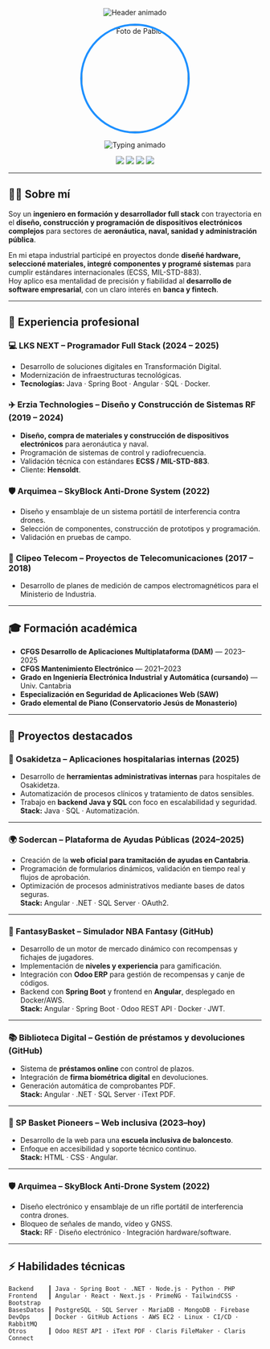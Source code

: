 <!-- =========================================================================
README de perfil — @pablomtecnologia
Versión completa: estética avanzada + contenido detallado
========================================================================= -->

<!-- Fondo superior animado -->
<p align="center">
  <img src="https://capsule-render.vercel.app/api?type=waving&color=gradient&height=220&section=header&text=Pablo%20Mart%C3%ADnez%20Fern%C3%A1ndez&fontSize=40&fontColor=fff&fontAlignY=35&animation=twinkling" alt="Header animado"/>
</p>

<!-- Foto personal -->
<p align="center">
  <img src="https://i.imgur.com/iOvwcZX.png" width="210" style="border-radius:50%; border:4px solid #1E90FF;" alt="Foto de Pablo"/>
</p>

<!-- Subtítulo animado -->
<p align="center">
  <img src="https://readme-typing-svg.demolab.com?font=Inter&weight=700&size=22&duration=3000&pause=800&color=1E90FF&center=true&vCenter=true&width=850&lines=Full+Stack+Developer+%7C+Ingeniero+en+formaci%C3%B3n;Experiencia+en+Sanidad%2C+Aeron%C3%A1utica+y+Administraci%C3%B3n;Orientado+a+Proyectos+de+Banca+y+Transformaci%C3%B3n+Digital" alt="Typing animado"/>
</p>

<!-- Badges -->
<p align="center">
  <a href="https://github.com/pablomtecnologia"><img src="https://komarev.com/ghpvc/?username=pablomtecnologia&label=Visitas&style=for-the-badge&color=1E90FF"/></a>
  <img src="https://img.shields.io/github/followers/pablomtecnologia?style=for-the-badge&label=Seguidores&color=0A84FF"/>
  <img src="https://img.shields.io/github/stars/pablomtecnologia?affiliations=OWNER%2CCOLLABORATOR&style=for-the-badge&label=Stars&color=6A5ACD"/>
  <img src="https://img.shields.io/badge/Disponible-Banca%20%7C%20Fintech-20B2AA?style=for-the-badge"/>
</p>

---

## 👨‍💻 Sobre mí
Soy un **ingeniero en formación y desarrollador full stack** con trayectoria en el **diseño, construcción y programación de dispositivos electrónicos complejos** para sectores de **aeronáutica, naval, sanidad y administración pública**.  

En mi etapa industrial participé en proyectos donde **diseñé hardware, seleccioné materiales, integré componentes y programé sistemas** para cumplir estándares internacionales (ECSS, MIL-STD-883).  
Hoy aplico esa mentalidad de precisión y fiabilidad al **desarrollo de software empresarial**, con un claro interés en **banca y fintech**.

---

## 🏢 Experiencia profesional

### 💻 **LKS NEXT – Programador Full Stack** (2024 – 2025)
- Desarrollo de soluciones digitales en Transformación Digital.  
- Modernización de infraestructuras tecnológicas.  
- **Tecnologías:** Java · Spring Boot · Angular · SQL · Docker.

### ✈️ **Erzia Technologies – Diseño y Construcción de Sistemas RF** (2019 – 2024)
- **Diseño, compra de materiales y construcción de dispositivos electrónicos** para aeronáutica y naval.  
- Programación de sistemas de control y radiofrecuencia.  
- Validación técnica con estándares **ECSS / MIL-STD-883**.  
- Cliente: **Hensoldt**.

### 🛡️ **Arquimea – SkyBlock Anti-Drone System** (2022)
- Diseño y ensamblaje de un sistema portátil de interferencia contra drones.  
- Selección de componentes, construcción de prototipos y programación.  
- Validación en pruebas de campo.

### 📶 **Clipeo Telecom – Proyectos de Telecomunicaciones** (2017 – 2018)
- Desarrollo de planes de medición de campos electromagnéticos para el Ministerio de Industria.  

---

## 🎓 Formación académica
- **CFGS Desarrollo de Aplicaciones Multiplataforma (DAM)** — 2023–2025  
- **CFGS Mantenimiento Electrónico** — 2021–2023  
- **Grado en Ingeniería Electrónica Industrial y Automática (cursando)** — Univ. Cantabria  
- **Especialización en Seguridad de Aplicaciones Web (SAW)**  
- **Grado elemental de Piano (Conservatorio Jesús de Monasterio)**

---

## 🚀 Proyectos destacados

### 🏥 Osakidetza – Aplicaciones hospitalarias internas (2025)
- Desarrollo de **herramientas administrativas internas** para hospitales de Osakidetza.  
- Automatización de procesos clínicos y tratamiento de datos sensibles.  
- Trabajo en **backend Java y SQL** con foco en escalabilidad y seguridad.  
**Stack:** Java · SQL · Automatización.

---

### 🌍 Sodercan – Plataforma de Ayudas Públicas (2024–2025)
- Creación de la **web oficial para tramitación de ayudas en Cantabria**.  
- Programación de formularios dinámicos, validación en tiempo real y flujos de aprobación.  
- Optimización de procesos administrativos mediante bases de datos seguras.  
**Stack:** Angular · .NET · SQL Server · OAuth2.

---

### 🏀 FantasyBasket – Simulador NBA Fantasy (GitHub)
- Desarrollo de un motor de mercado dinámico con recompensas y fichajes de jugadores.  
- Implementación de **niveles y experiencia** para gamificación.  
- Integración con **Odoo ERP** para gestión de recompensas y canje de códigos.  
- Backend con **Spring Boot** y frontend en **Angular**, desplegado en Docker/AWS.  
**Stack:** Angular · Spring Boot · Odoo REST API · Docker · JWT.

---

### 📚 Biblioteca Digital – Gestión de préstamos y devoluciones (GitHub)
- Sistema de **préstamos online** con control de plazos.  
- Integración de **firma biométrica digital** en devoluciones.  
- Generación automática de comprobantes PDF.  
**Stack:** Angular · .NET · SQL Server · iText PDF.

---

### 🏀 SP Basket Pioneers – Web inclusiva (2023–hoy)
- Desarrollo de la web para una **escuela inclusiva de baloncesto**.  
- Enfoque en accesibilidad y soporte técnico continuo.  
**Stack:** HTML · CSS · Angular.

---

### 🛡️ Arquimea – SkyBlock Anti-Drone System (2022)
- Diseño electrónico y ensamblaje de un rifle portátil de interferencia contra drones.  
- Bloqueo de señales de mando, vídeo y GNSS.  
**Stack:** RF · Diseño electrónico · Integración hardware/software.

---

## ⚡ Habilidades técnicas
```text
Backend    ┃ Java · Spring Boot · .NET · Node.js · Python · PHP
Frontend   ┃ Angular · React · Next.js · PrimeNG · TailwindCSS · Bootstrap
BasesDatos ┃ PostgreSQL · SQL Server · MariaDB · MongoDB · Firebase
DevOps     ┃ Docker · GitHub Actions · AWS EC2 · Linux · CI/CD · RabbitMQ
Otros      ┃ Odoo REST API · iText PDF · Claris FileMaker · Claris Connect
